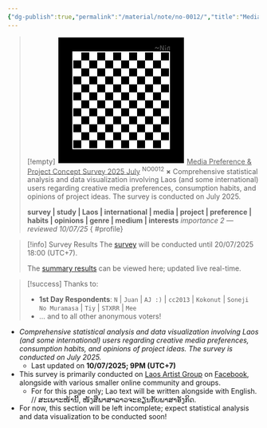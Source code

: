 ```yaml
---
{"dg-publish":true,"permalink":"/material/note/no-0012/","title":"Media Preference & Project Concept Survey 2025 July","tags":["-note"]}
---
```


>[!empty]
> ![RESOURCE/ASSET/OTHER/PlaceholderIcon.png|icon](/img/user/RESOURCE/ASSET/OTHER/PlaceholderIcon.png) <u class="title">Media Preference & Project Concept Survey 2025 July</u> <sup class="title">NO0012</sup> <b class="title">×</b>
> Comprehensive statistical analysis and data visualization involving Laos (and some international) users regarding creative media preferences, consumption habits, and opinions of project ideas. The survey is conducted on July 2025.
> 
> <b>survey | study | Laos | international | media | project | preference | habits | opinions | genre | medium | interests</b>
> <i class="small">importance 2 — reviewed 10/07/25</i>
{ #profile}


>[!info] Survey Results
> The [survey](https://forms.office.com/r/TtCjK9uN1n) will be conducted until 20/07/2025 18:00 (UTC+7).
> 
> The [summary results](https://forms.office.com/Pages/AnalysisPage.aspx?AnalyzerToken=IMbKOjshQVUF8sPbwFwWQwCwz74IL0bZ&id=DQSIkWdsW0yxEjajBLZtrQAAAAAAAAAAAAO__QeX05dUNFoxNUZDVU8xMU5ONU9MTlpWUzQxTVJRRi4u) can be viewed here; updated live real-time.

>[!success] Thanks to:
> - **1st Day Respondents**: `N` | `Juan` | `AJ :)` | `cc2013` | `Kokonut` | `Soneji No Muramasa` | `Tiy` | `STXRR` |  `Mee`
> - … and to all other anonymous voters!

- *Comprehensive statistical analysis and data visualization involving Laos (and some international) users regarding creative media preferences, consumption habits, and opinions of project ideas. The survey is conducted on July 2025.*
	- Last updated on **10/07/2025; 9PM (UTC+7)**
- This survey is primarily conducted on [Laos Artist Group](https://www.facebook.com/groups/laosartists/) on [Facebook](https://facebook.com), alongside with various smaller online community and groups.
	- For for this page only; Lao text will be written alongside with English. // ສະເພາະໜ້ານີ້, ໜັງສືພາສາລາວຈະຂຽນກັບພາສາອັງກິດ.
- For now, this section will be left incomplete; expect statistical analysis and data visualization to be conducted soon!
